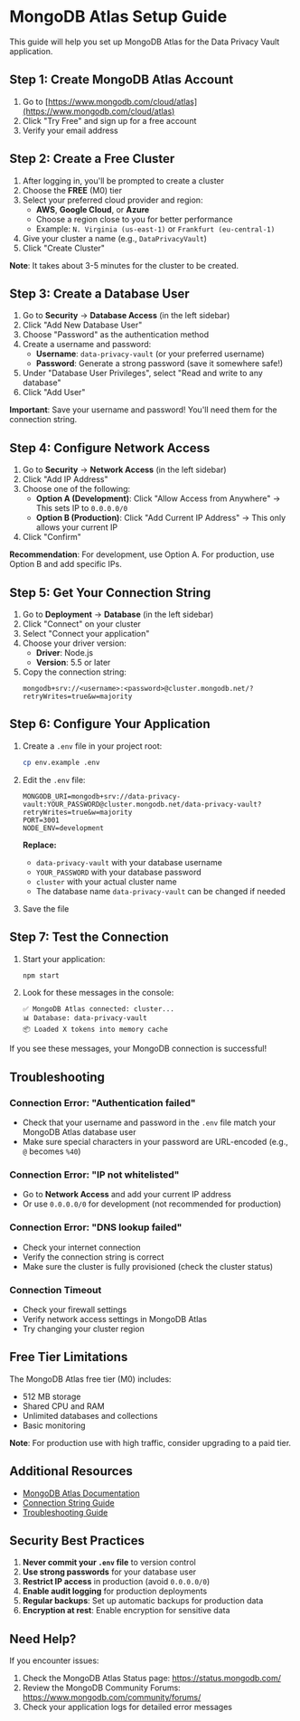 # MongoDB Atlas Setup Guide

This guide will help you set up MongoDB Atlas for the Data Privacy Vault application.

## Step 1: Create MongoDB Atlas Account

1. Go to [https://www.mongodb.com/cloud/atlas](https://www.mongodb.com/cloud/atlas)
2. Click "Try Free" and sign up for a free account
3. Verify your email address

## Step 2: Create a Free Cluster

1. After logging in, you'll be prompted to create a cluster
2. Choose the **FREE** (M0) tier
3. Select your preferred cloud provider and region:
   - **AWS**, **Google Cloud**, or **Azure**
   - Choose a region close to you for better performance
   - Example: `N. Virginia (us-east-1)` or `Frankfurt (eu-central-1)`
4. Give your cluster a name (e.g., `DataPrivacyVault`)
5. Click "Create Cluster"

**Note**: It takes about 3-5 minutes for the cluster to be created.

## Step 3: Create a Database User

1. Go to **Security** → **Database Access** (in the left sidebar)
2. Click "Add New Database User"
3. Choose "Password" as the authentication method
4. Create a username and password:
   - **Username**: `data-privacy-vault` (or your preferred username)
   - **Password**: Generate a strong password (save it somewhere safe!)
5. Under "Database User Privileges", select "Read and write to any database"
6. Click "Add User"

**Important**: Save your username and password! You'll need them for the connection string.

## Step 4: Configure Network Access

1. Go to **Security** → **Network Access** (in the left sidebar)
2. Click "Add IP Address"
3. Choose one of the following:
   - **Option A (Development)**: Click "Allow Access from Anywhere" → This sets IP to `0.0.0.0/0`
   - **Option B (Production)**: Click "Add Current IP Address" → This only allows your current IP
4. Click "Confirm"

**Recommendation**: For development, use Option A. For production, use Option B and add specific IPs.

## Step 5: Get Your Connection String

1. Go to **Deployment** → **Database** (in the left sidebar)
2. Click "Connect" on your cluster
3. Select "Connect your application"
4. Choose your driver version:
   - **Driver**: Node.js
   - **Version**: 5.5 or later
5. Copy the connection string:
   ```
   mongodb+srv://<username>:<password>@cluster.mongodb.net/?retryWrites=true&w=majority
   ```

## Step 6: Configure Your Application

1. Create a `.env` file in your project root:
   ```bash
   cp env.example .env
   ```

2. Edit the `.env` file:
   ```env
   MONGODB_URI=mongodb+srv://data-privacy-vault:YOUR_PASSWORD@cluster.mongodb.net/data-privacy-vault?retryWrites=true&w=majority
   PORT=3001
   NODE_ENV=development
   ```

   **Replace:**
   - `data-privacy-vault` with your database username
   - `YOUR_PASSWORD` with your database password
   - `cluster` with your actual cluster name
   - The database name `data-privacy-vault` can be changed if needed

3. Save the file

## Step 7: Test the Connection

1. Start your application:
   ```bash
   npm start
   ```

2. Look for these messages in the console:
   ```
   ✅ MongoDB Atlas connected: cluster...
   📊 Database: data-privacy-vault
   📦 Loaded X tokens into memory cache
   ```

If you see these messages, your MongoDB connection is successful!

## Troubleshooting

### Connection Error: "Authentication failed"

- Check that your username and password in the `.env` file match your MongoDB Atlas database user
- Make sure special characters in your password are URL-encoded (e.g., `@` becomes `%40`)

### Connection Error: "IP not whitelisted"

- Go to **Network Access** and add your current IP address
- Or use `0.0.0.0/0` for development (not recommended for production)

### Connection Error: "DNS lookup failed"

- Check your internet connection
- Verify the connection string is correct
- Make sure the cluster is fully provisioned (check the cluster status)

### Connection Timeout

- Check your firewall settings
- Verify network access settings in MongoDB Atlas
- Try changing your cluster region

## Free Tier Limitations

The MongoDB Atlas free tier (M0) includes:
- 512 MB storage
- Shared CPU and RAM
- Unlimited databases and collections
- Basic monitoring

**Note**: For production use with high traffic, consider upgrading to a paid tier.

## Additional Resources

- [MongoDB Atlas Documentation](https://docs.atlas.mongodb.com/)
- [Connection String Guide](https://docs.atlas.mongodb.com/getting-started/)
- [Troubleshooting Guide](https://docs.atlas.mongodb.com/troubleshooting-connection/)

## Security Best Practices

1. **Never commit your `.env` file** to version control
2. **Use strong passwords** for your database user
3. **Restrict IP access** in production (avoid `0.0.0.0/0`)
4. **Enable audit logging** for production deployments
5. **Regular backups**: Set up automatic backups for production data
6. **Encryption at rest**: Enable encryption for sensitive data

## Need Help?

If you encounter issues:
1. Check the MongoDB Atlas Status page: https://status.mongodb.com/
2. Review the MongoDB Community Forums: https://www.mongodb.com/community/forums/
3. Check your application logs for detailed error messages

